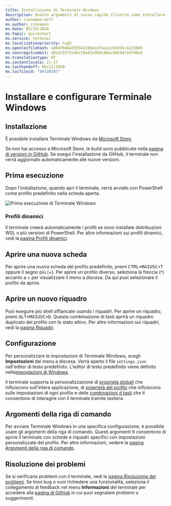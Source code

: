 ```yaml
---
title: Installazione di Terminale Windows
description: Questo argomento di avvio rapido illustra come installare ed eseguire Terminale Windows.
author: cinnamon-msft
ms.author: cinnamon
ms.date: 05/19/2020
ms.topic: quickstart
ms.service: terminal
ms.localizationpriority: high
ms.openlocfilehash: e804f94643835b2286e1d7aa11c84334c4223889
ms.sourcegitcommit: d8e23557224bc50a82a36dc80ac68b9d11dfdde9
ms.translationtype: HT
ms.contentlocale: it-IT
ms.lasthandoff: 06/11/2020
ms.locfileid: "84720107"
---
```

# <a name="install-and-set-up-windows-terminal"></a>Installare e configurare Terminale Windows

## <a name="installation"></a>Installazione

È possibile installare Terminale Windows da [Microsoft Store](https://aka.ms/terminal).

Se non hai accesso a Microsoft Store, le build sono pubblicate nella [pagina di versioni in GitHub](https://github.com/microsoft/terminal/releases). Se esegui l'installazione da GitHub, il terminale non verrà aggiornato automaticamente alle nuove versioni.

## <a name="first-run"></a>Prima esecuzione

Dopo l'installazione, quando apri il terminale, verrà avviato con PowerShell come profilo predefinito nella scheda aperta.

![Prima esecuzione di Terminale Windows](./images/first-run.png)

### <a name="dynamic-profiles"></a>Profili dinamici

Il terminale creerà automaticamente i profili se sono installate distribuzioni WSL o più versioni di PowerShell. Per altre informazioni sui profili dinamici, vedi la [pagina Profili dinamici](./dynamic-profiles.md).

## <a name="open-a-new-tab"></a>Aprire una nuova scheda

Per aprire una nuova scheda del profilo predefinito, premi <kbd>CTRL+MAIUSC+T</kbd> oppure il segno più (+). Per aprire un profilo diverso, seleziona la freccia (˅) accanto a + per visualizzare il menu a discesa. Da qui puoi selezionare il profilo da aprire.

## <a name="open-a-new-pane"></a>Aprire un nuovo riquadro

Puoi eseguire più shell affiancate usando i riquadri. Per aprire un riquadro, premi <kbd>ALT+MAIUSC+D</kbd>. Questa combinazione di tasti aprirà un riquadro duplicato del profilo con lo stato attivo. Per altre informazioni sui riquadri, vedi la [pagina Riquadri](./panes.md).

## <a name="configuration"></a>Configurazione

Per personalizzare le impostazioni di Terminale Windows, scegli **Impostazioni** dal menu a discesa. Verrà aperto il file `settings.json` nell'editor di testo predefinito. L'editor di testo predefinito viene definito nelle[impostazioni di Windows](ms-settings:defaultapps).

Il terminale supporta la personalizzazione di [proprietà globali](./customize-settings/global-settings.md) che influiscono sull'intera applicazione, di [proprietà del profilo](./customize-settings/profile-settings.md) che influiscono sulle impostazioni di ogni profilo e delle [combinazioni d tasti](./customize-settings/key-bindings.md) che ti consentono di interagire con il terminale tramite tastiera.

## <a name="command-line-arguments"></a>Argomenti della riga di comando

Per avviare Terminale Windows in una specifica configurazione, è possibile usare gli argomenti della riga di comando. Questi argomenti ti consentono di aprire il terminale con schede e riquadri specifici con impostazioni personalizzate del profilo. Per altre informazioni, vedere la [pagina Argomenti della riga di comando](./command-line-arguments.md).

## <a name="troubleshooting"></a>Risoluzione dei problemi

Se si verificano problemi con il terminale, vedi la [pagina Risoluzione dei problemi](./troubleshooting.md). Se trovi bug o vuoi richiedere una funzionalità, seleziona il collegamento al feedback nel menu **Informazioni** del terminale per accedere alla [pagina di GitHub](https://github.com/microsoft/terminal) in cui puoi segnalare problemi o suggerimenti.
